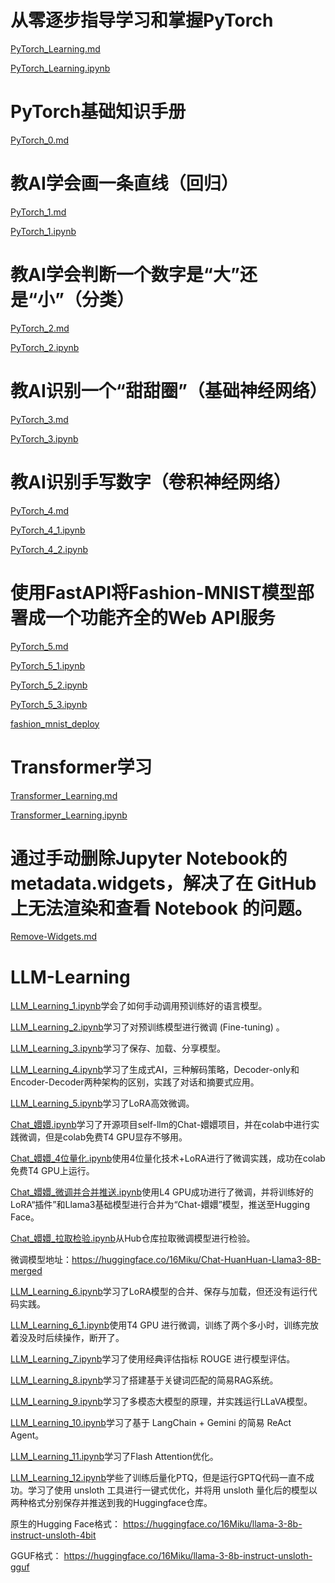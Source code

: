 
# 从零逐步指导学习和掌握PyTorch

[PyTorch_Learning.md](PyTorch_Learning.md)

[PyTorch_Learning.ipynb](PyTorch_Learning.ipynb)



# PyTorch基础知识手册

[PyTorch_0.md](PyTorch_0.md)




# 教AI学会画一条直线（回归）

[PyTorch_1.md](PyTorch_1.md)

[PyTorch_1.ipynb](PyTorch_1.ipynb)



# 教AI学会判断一个数字是“大”还是“小”（分类）

[PyTorch_2.md](PyTorch_2.md)

[PyTorch_2.ipynb](PyTorch_2.ipynb)








# 教AI识别一个“甜甜圈”（基础神经网络）



[PyTorch_3.md](PyTorch_3.md)

[PyTorch_3.ipynb](PyTorch_3.ipynb)





# 教AI识别手写数字（卷积神经网络）



[PyTorch_4.md](PyTorch_4.md)

[PyTorch_4_1.ipynb](PyTorch_4_1.ipynb)

[PyTorch_4_2.ipynb](PyTorch_4_2.ipynb)






# 使用FastAPI将Fashion-MNIST模型部署成一个功能齐全的Web API服务






[PyTorch_5.md](PyTorch_5.md)

[PyTorch_5_1.ipynb](PyTorch_5_1.ipynb)

[PyTorch_5_2.ipynb](PyTorch_5_2.ipynb)

[PyTorch_5_3.ipynb](PyTorch_5_3.ipynb)

[fashion_mnist_deploy](fashion_mnist_deploy)






# Transformer学习

[Transformer_Learning.md](Transformer_Learning.md)

[Transformer_Learning.ipynb](Transformer_Learning.ipynb)




# 通过手动删除Jupyter Notebook的metadata.widgets，解决了在 GitHub 上无法渲染和查看 Notebook 的问题。

[Remove-Widgets.md](Remove-Widgets.md)

# LLM-Learning



[LLM_Learning_1.ipynb](LLM_Learning_1.ipynb)学会了如何手动调用预训练好的语言模型。

[LLM_Learning_2.ipynb](LLM_Learning_2.ipynb)学习了对预训练模型进行微调 (Fine-tuning) 。

[LLM_Learning_3.ipynb](LLM_Learning_3.ipynb)学习了保存、加载、分享模型。


[LLM_Learning_4.ipynb](LLM_Learning_4.ipynb)学习了生成式AI，三种解码策略，Decoder-only和Encoder-Decoder两种架构的区别，实践了对话和摘要式应用。



[LLM_Learning_5.ipynb](LLM_Learning_5.ipynb)学习了LoRA高效微调。


[Chat_嬛嬛.ipynb](Chat_嬛嬛.ipynb)学习了开源项目self-llm的Chat-嬛嬛项目，并在colab中进行实践微调，但是colab免费T4 GPU显存不够用。


[Chat_嬛嬛_4位量化.ipynb](Chat_嬛嬛_4位量化.ipynb)使用4位量化技术+LoRA进行了微调实践，成功在colab免费T4 GPU上运行。


[Chat_嬛嬛_微调并合并推送.ipynb](Chat_嬛嬛_微调并合并推送.ipynb)使用L4 GPU成功进行了微调，并将训练好的LoRA“插件”和Llama3基础模型进行合并为“Chat-嬛嬛”模型，推送至Hugging Face。

[Chat_嬛嬛_拉取检验.ipynb](Chat_嬛嬛_拉取检验.ipynb)从Hub仓库拉取微调模型进行检验。

微调模型地址：https://huggingface.co/16Miku/Chat-HuanHuan-Llama3-8B-merged


[LLM_Learning_6.ipynb](LLM_Learning_6.ipynb)学习了LoRA模型的合并、保存与加载，但还没有运行代码实践。


[LLM_Learning_6_1.ipynb](LLM_Learning_6_1.ipynb)使用T4 GPU 进行微调，训练了两个多小时，训练完放着没及时后续操作，断开了。



[LLM_Learning_7.ipynb](LLM_Learning_7.ipynb)学习了使用经典评估指标 ROUGE 进行模型评估。

[LLM_Learning_8.ipynb](LLM_Learning_8.ipynb)学习了搭建基于关键词匹配的简易RAG系统。


[LLM_Learning_9.ipynb](LLM_Learning_9.ipynb)学习了多模态大模型的原理，并实践运行LLaVA模型。


[LLM_Learning_10.ipynb](LLM_Learning_10.ipynb)学习了基于 LangChain + Gemini 的简易 ReAct Agent。







[LLM_Learning_11.ipynb](LLM_Learning_11.ipynb)学习了Flash Attention优化。



[LLM_Learning_12.ipynb](LLM_Learning_12.ipynb)学些了训练后量化PTQ，但是运行GPTQ代码一直不成功。学习了使用 unsloth 工具进行一键式优化，并将用 unsloth 量化后的模型以两种格式分别保存并推送到我的Huggingface仓库。


原生的Hugging Face格式：
https://huggingface.co/16Miku/llama-3-8b-instruct-unsloth-4bit

GGUF格式：
https://huggingface.co/16Miku/llama-3-8b-instruct-unsloth-gguf





